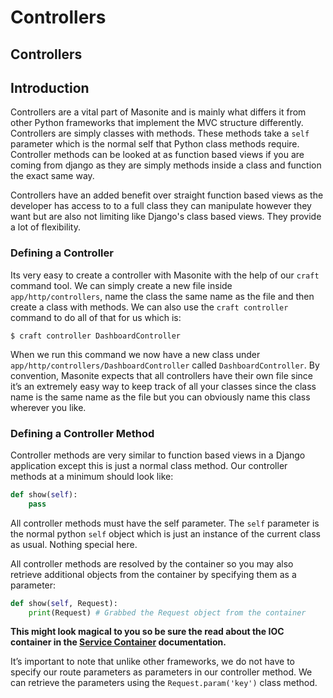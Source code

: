 # Controllers

## Controllers

## Introduction

Controllers are a vital part of Masonite and is mainly what differs it from other Python frameworks that implement the MVC structure differently. Controllers are simply classes with methods. These methods take a `self` parameter which is the normal self that Python class methods require. Controller methods can be looked at as function based views if you are coming from django as they are simply methods inside a class and function the exact same way.

Controllers have an added benefit over straight function based views as the developer has access to to a full class they can manipulate however they want but are also not limiting like Django's class based views. They provide a lot of flexibility.

### Defining a Controller

Its very easy to create a controller with Masonite with the help of our `craft` command tool. We can simply create a new file inside `app/http/controllers`, name the class the same name as the file and then create a class with methods. We can also use the `craft controller` command to do all of that for us which is:

```text
$ craft controller DashboardController
```

When we run this command we now have a new class under `app/http/controllers/DashboardController` called `DashboardController`. By convention, Masonite expects that all controllers have their own file since it’s an extremely easy way to keep track of all your classes since the class name is the same name as the file but you can obviously name this class wherever you like.

### Defining a Controller Method

Controller methods are very similar to function based views in a Django application except this is just a normal class method. Our controller methods at a minimum should look like:

```python
def show(self):
    pass
```

All controller methods must have the self parameter. The `self` parameter is the normal python `self` object which is just an instance of the current class as usual. Nothing special here.

All controller methods are resolved by the container so you may also retrieve additional objects from the container by specifying them as a parameter:

```python
def show(self, Request):
    print(Request) # Grabbed the Request object from the container
```

**This might look magical to you so be sure the read about the IOC container in the **[**Service Container**](../architectural-concepts/service-container.md)** documentation.**

It’s important to note that unlike other frameworks, we do not have to specify our route parameters as parameters in our controller method. We can retrieve the parameters using the `Request.param('key')` class method.

